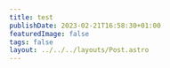 ```yaml
---
title: test
publishDate: 2023-02-21T16:58:30+01:00
featuredImage: false
tags: false
layout: ../../../layouts/Post.astro
---
```

